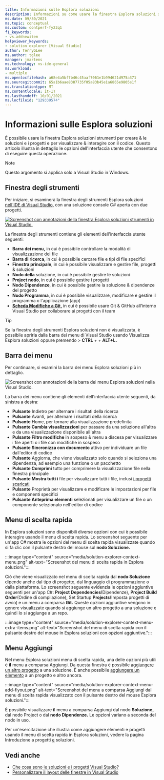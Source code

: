 ```yaml
---
title: Informazioni sulle Esplora soluzioni
description: Informazioni su come usare la finestra Esplora soluzioni strumenti di Visual Studio per creare & gestire file, progetti e soluzioni.
ms.date: 09/30/2021
ms.topic: conceptual
ms.custom: contperf-fy22q1
f1_keywords:
- vs.addnewitem
helpviewer_keywords:
- solution explorer [Visual Studio]
author: TerryGLee
ms.author: tglee
manager: jmartens
ms.technology: vs-ide-general
ms.workload:
- multiple
ms.openlocfilehash: a68e4a5bf7b46c45aaf7061e1b994621d975a371
ms.sourcegitcommit: 65a1b6aae8387735f05a83b45e1a6865e9805e1f
ms.translationtype: MT
ms.contentlocale: it-IT
ms.lasthandoff: 10/01/2021
ms.locfileid: "129339574"
---
```

# <a name="learn-about-solution-explorer"></a>Informazioni sulle Esplora soluzioni

È possibile usare la finestra Esplora soluzioni strumenti per creare & le soluzioni e i progetti e per visualizzare & interagire con il codice. Questo articolo illustra in dettaglio le opzioni dell'interfaccia utente che consentono di eseguire questa operazione.

> [!NOTE]
> Questo argomento si applica solo a Visual Studio in Windows.

## <a name="tool-window"></a>Finestra degli strumenti

Per iniziare, si esaminerà la finestra degli strumenti Esplora soluzioni [nell'IDE di Visual Studio](../get-started/visual-studio-ide.md), con una soluzione console C# aperta con due progetti.

[![Screenshot con annotazioni della finestra Esplora soluzioni strumenti in Visual Studio.](media/solution-explorer-tool-window.png)](media/solution-explorer-tool-window.png#lightbox)

La finestra degli strumenti contiene gli elementi dell'interfaccia utente seguenti:

- **Barra dei menu,** in cui è possibile controllare la modalità di visualizzazione dei file
- **Barra di ricerca**, in cui è possibile cercare file e tipi di file specifici
- **Finestra principale**, in cui è possibile visualizzare e gestire file, progetti & soluzioni
- **Nodo della** soluzione, in cui è possibile gestire le soluzioni
- **Project nodo**, in cui è possibile gestire i progetti
- **Nodo Dipendenze**, in cui è possibile gestire la soluzione & dipendenze del progetto
- **Nodo Programma**, in cui è possibile visualizzare, modificare e gestire il programma o l'applicazione (app)
- **[Scheda Modifiche a Git,](../version-control/git-with-visual-studio.md?view=vs-2019&preserve-view=true#git-changes-window)** in cui è possibile usare Git & GitHub all'interno Visual Studio per collaborare ai progetti con il team

> [!TIP]
> Se la finestra degli strumenti Esplora soluzioni non è visualizzata, è possibile aprirla dalla barra dei menu di Visual Studio usando Visualizza Esplora soluzioni oppure premendo  >   **CTRL** +  + **ALT+L.**

## <a name="menu-bar"></a>Barra dei menu

Per continuare, si esamini la barra dei menu Esplora soluzioni più in dettaglio.

![Screenshot con annotazioni della barra dei menu Esplora soluzioni nella Visual Studio.](media/solution-explorer-menu-bar.png)

La barra dei menu contiene gli elementi dell'interfaccia utente seguenti, da sinistra a destra:

- **Pulsante** Indietro per alternare i risultati della ricerca
- **Pulsante** Avanti, per alternare i risultati della ricerca
- **Pulsante** Home, per tornare alla visualizzazione predefinita
- **Pulsante Cambia visualizzazioni** per passare da una soluzione all'altra e da una visualizzazione disponibile all'altra
- **Pulsante Filtro modifiche** in sospeso & menu a discesa per visualizzare i file aperti o i file con modifiche in sospeso
- **Pulsante Sincronizza con documento** attivo per individuare un file dall'editor di codice
- **Pulsante** Aggiorna, che viene visualizzato solo quando si seleziona una dipendenza, ad esempio una funzione o un pacchetto
- **Pulsante Comprimi** tutto per comprimere la visualizzazione file nella finestra principale
- **Pulsante Mostra tutti i** file per visualizzare tutti i file, inclusi [i progetti scaricati](filtered-solutions.md#toggle-unloaded-project-visibility)
- **Pulsante** Proprietà per visualizzare e modificare le impostazioni per file e componenti specifici
- **Pulsante Anteprima elementi** selezionati per visualizzare un file o un componente selezionato nell'editor di codice

## <a name="context-menu"></a>Menu di scelta rapida

In Esplora soluzioni sono disponibili diverse opzioni con cui è possibile interagire usando il menu di scelta rapida. Lo screenshot seguente per un'app C# mostra le opzioni del menu di scelta rapida visualizzate quando si fa clic con il pulsante destro del mouse sul **nodo Soluzione.**

:::image type="content" source="media/solution-explorer-context-menu.png" alt-text="Screenshot del menu di scelta rapida in Esplora soluzioni.":::

Ciò che viene visualizzato nel menu di scelta rapida dal **nodo Soluzione** dipende anche dal tipo di progetto, dal linguaggio di programmazione o dalla piattaforma. Lo screenshot seguente evidenzia le opzioni aggiuntive seguenti per un'app C#: **Project Dependencies**(Dipendenze), **Project Build Order**(Ordine di compilazione), Set Startup **Projects**(Imposta progetti di avvio) e un menu a comparsa **Git.** Queste opzioni aggiuntive vengono in genere visualizzate quando si aggiunge un altro progetto a una soluzione e quindi lo si aggiunge a un repo.

:::image type="content" source="media/solution-explorer-context-menu-extra-items.png" alt-text="Screenshot del menu di scelta rapida con il pulsante destro del mouse in Esplora soluzioni con opzioni aggiuntive.":::

## <a name="add-menu"></a>Menu Aggiungi

Nel menu Esplora soluzioni menu di scelta rapida, una delle opzioni più utili è **il** menu a comparsa Aggiungi. Da questa finestra è possibile [aggiungere un altro progetto](../get-started/csharp/tutorial-console-part-2.md#add-another-project) a una soluzione. È anche possibile [aggiungere un elemento](reference/add-new-item-command.md) a un progetto e altro ancora.

:::image type="content" source="media/solution-explorer-context-menu-add-flyout.png" alt-text="Screenshot del menu a comparsa Aggiungi dal menu di scelta rapida visualizzato con il pulsante destro del mouse Esplora soluzioni.":::

È possibile visualizzare **il** menu a comparsa Aggiungi  dal nodo **Soluzione,** dal nodo Project o dal **nodo Dipendenze.** Le opzioni variano a seconda del nodo in uso.

Per un'esercitazione che illustra come aggiungere elementi e progetti usando il menu di scelta rapida in Esplora soluzioni, vedere la pagina Introduzione a progetti [e](../get-started/tutorial-projects-solutions.md#add-an-item-to-the-project) soluzioni.

## <a name="see-also"></a>Vedi anche

- [Che cosa sono le soluzioni e i progetti Visual Studio?](solutions-and-projects-in-visual-studio.md)
- [Personalizzare il layout delle finestre in Visual Studio](customizing-window-layouts-in-visual-studio.md)
